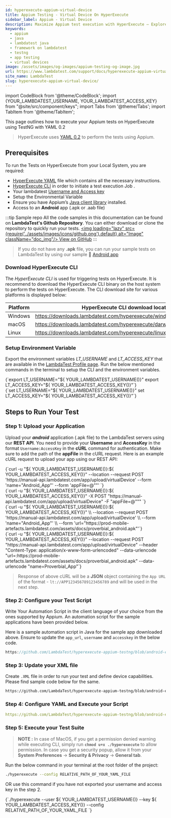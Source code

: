 ```yaml
---
id: hyperexecute-appium-virtual-device
title: Appium Testing - Virtual Device On HyperExecute
sidebar_label: Appium - Virtual Device
description: Maximize Appium test execution with HyperExecute – Explore LambdaTest's support documentation for seamless automation testing.
keywords:
  - appium
  - java
  - lambdatest java
  - framework on lambdatest
  - testng
  - app testing
  - virtual devices
image: /assets/images/og-images/appium-testing-og-image.jpg
url: https://www.lambdatest.com/support/docs/hyperexecute-appium-virtual-device/
site_name: LambdaTest
slug: hyperexecute-appium-virtual-device/
---
```


import CodeBlock from '@theme/CodeBlock';
import {YOUR_LAMBDATEST_USERNAME, YOUR_LAMBDATEST_ACCESS_KEY} from "@site/src/component/keys";
import Tabs from '@theme/Tabs';
import TabItem from '@theme/TabItem';

<script type="application/ld+json"
      dangerouslySetInnerHTML={{ __html: JSON.stringify({
       "@context": "https://schema.org",
        "@type": "BreadcrumbList",
        "itemListElement": [{
          "@type": "ListItem",
          "position": 1,
          "name": "Home",
          "item": "https://www.lambdatest.com"
        },{
          "@type": "ListItem",
          "position": 2,
          "name": "Support",
          "item": "https://www.lambdatest.com/support/docs/"
        },{
          "@type": "ListItem",
          "position": 3,
          "name": "Getting Started With Appium Testing on LambdaTest",
          "item": "https://www.lambdatest.com/support/docs/hyperexecute-appium-virtual-device/"
        }]
      })
    }}
></script>
This page outlines how to execute your Appium tests on HyperExecute using TestNG with YAML 0.2
> HyperExecute uses [YAML 0.2](/support/docs/hyperexecute-yaml-version0.2/) to perform the tests using Appium.

## Prerequisites

To run the Tests on HyperExecute from your Local System, you are required:

- [HyperExecute YAML](/support/docs/hyperexecute-yaml-version0.2/) file which contains all the necessary instructions.
- [HyperExecute CLI](/support/docs/hyperexecute-cli-run-tests-on-hyperexecute-grid/) in order to initiate a test execution Job .
- Your lambdatest [Username and Access key](/support/docs/hyperexecute-how-to-get-my-username-and-access-key/)
- Setup the Environmental Variable
- Ensure you have Appium’s [Java client library](https://github.com/appium/java-client) installed.
- Access to an **Android** app (.apk or .aab file)

:::tip Sample repo
All the code samples in this documentation can be found on **LambdaTest's Github Repository**. You can either download or clone the repository to quickly run your tests. <a href="https://github.com/LambdaTest/hyperexecute-appium-testng/tree/android-emulator" className="github__anchor"><img loading="lazy" src={require('../assets/images/icons/github.png').default} alt="Image" className="doc_img"/> View on GitHub</a>
:::
> If you do not have any **.apk** file, you can run your sample tests on LambdaTest by using our sample :link: [Android app](https://prod-mobile-artefacts.lambdatest.com/assets/docs/proverbial_android.apk)

### Download HyperExecute CLI

The *HyperExecute CLI* is used for triggering tests on HyperExecute. It is recommend to download the HyperExecute CLI binary on the host system to perform the tests on HyperExecute. The CLI download site for various platforms is displayed below:

| Platform | HyperExecute CLI download location |
| ---------| --------------------------- |
| Windows | https://downloads.lambdatest.com/hyperexecute/windows/hyperexecute.exe |
| macOS | https://downloads.lambdatest.com/hyperexecute/darwin/hyperexecute |
| Linux | https://downloads.lambdatest.com/hyperexecute/linux/hyperexecute |

### Setup Environment Variable
Export the environment variables *LT_USERNAME* and *LT_ACCESS_KEY* that are available in the [LambdaTest Profile page](https://accounts.lambdatest.com/detail/profile).
Run the below mentioned commands in the terminal to setup the CLI and the environment variables.

<Tabs className="docs__val">

<TabItem value="bash" label="Linux / MacOS" default>

  <div className="lambdatest__codeblock">
    <CodeBlock className="language-bash">
  {`export LT_USERNAME="${ YOUR_LAMBDATEST_USERNAME()}"
export LT_ACCESS_KEY="${ YOUR_LAMBDATEST_ACCESS_KEY()}"`}
  </CodeBlock>
</div>

</TabItem>

<TabItem value="powershell" label="Windows" default>

  <div className="lambdatest__codeblock">
    <CodeBlock className="language-powershell">
  {`set LT_USERNAME="${ YOUR_LAMBDATEST_USERNAME()}"
set LT_ACCESS_KEY="${ YOUR_LAMBDATEST_ACCESS_KEY()}"`}
  </CodeBlock>
</div>

</TabItem>
</Tabs>

## Steps to Run Your Test

### Step 1: Upload your Application
Upload your <b>_android_</b> application (.apk file) to the LambdaTest servers using our <b>REST API</b>. You need to provide your <b>Username</b> and <b>AccessKey</b> in the format `Username:AccessKey` in the <b>cURL</b> command for authentication. Make sure to add the path of the <b>appFile</b> in the cURL request. Here is an example cURL request to upload your app using our REST API:

<Tabs className="docs__val">
  <TabItem value="file" label="App file" default>

<Tabs className="docs__val">
<TabItem value="macos-file" label="Linux / MacOS" default>

<div className="lambdatest__codeblock">
<CodeBlock className="language-bash">
{`curl -u "${ YOUR_LAMBDATEST_USERNAME()}:${ YOUR_LAMBDATEST_ACCESS_KEY()}" --location --request POST 'https://manual-api.lambdatest.com/app/upload/virtualDevice' --form 'name="Android_App"' --form 'appFile=@"<RELATIVE_PATH_OF_YOUR_APP>"' 
`}
</CodeBlock>
</div>

</TabItem>

<TabItem value="windows-file" label="Windows" default>
<div className="lambdatest__codeblock">
<CodeBlock className="language-powershell">
{`curl -u "${ YOUR_LAMBDATEST_USERNAME()}:${ YOUR_LAMBDATEST_ACCESS_KEY()}" -X POST "https://manual-api.lambdatest.com/app/upload/virtualDevice" -F "appFile=@"<RELATIVE_PATH_OF_YOUR_APP>""
`}
</CodeBlock>
</div>
</TabItem>
</Tabs>

  </TabItem>
  <TabItem value="url" label="App URL" default>

<Tabs className="docs__val">
<TabItem value="macos-url" label="Linux / MacOS" default>

<div className="lambdatest__codeblock">
<CodeBlock className="language-bash">
{`curl -u "${ YOUR_LAMBDATEST_USERNAME()}:${ YOUR_LAMBDATEST_ACCESS_KEY()}" \\
--location --request POST 'https://manual-api.lambdatest.com/app/upload/virtualDevice' \\
--form 'name="Android_App"' \\
--form 'url="https://prod-mobile-artefacts.lambdatest.com/assets/docs/proverbial_android.apk"'`}
</CodeBlock>
</div>

</TabItem>

<TabItem value="windows-url" label="Windows" default>
<div className="lambdatest__codeblock">
<CodeBlock className="language-powershell">
{`curl -u "${ YOUR_LAMBDATEST_USERNAME()}:${ YOUR_LAMBDATEST_ACCESS_KEY()}" --location --request POST "https://manual-api.lambdatest.com/app/upload/virtualDevice" --header "Content-Type: application/x-www-form-urlencoded" --data-urlencode "url=:https://prod-mobile-artefacts.lambdatest.com/assets/docs/proverbial_android.apk" --data-urlencode "name=Proverbial_App"`}
</CodeBlock>
</div>
</TabItem>
</Tabs>

  </TabItem>
</Tabs>

> Response of above cURL will be a **JSON** object containing the `App URL` of the format - ``lt://APP123456789123456789`` and will be used in the next step.

### Step 2: Configure your Test Script
Write Your Automation Script in the client language of your choice from the ones supported by Appium. An automation script for the sample applications have been provided below.

Here is a sample automation script in Java for the sample app downloaded above. Ensure to update the `app_url`, `username` and `accesskey` in the below code.

```java reference title="AndroidEmulator.java"
https://github.com/LambdaTest/hyperexecute-appium-testng/blob/android-emulator/src/main/java/AndroidEmulator.java
```

### Step 3: Update your XML file
Create `.XML` file in order to run your test and define device capabilities. Please find sample code below for the same.

```xml reference title="android-emulator.xml"
https://github.com/LambdaTest/hyperexecute-appium-testng/blob/android-emulator/src/test/java/android-emulator.xml
```

### Step 4: Configure YAML and Execute your Script
```yaml reference title="android-emulator.yaml"
https://github.com/LambdaTest/hyperexecute-appium-testng/blob/android-emulator/yaml/hyp-android-emulator.yaml
```

<!-- > The ```region``` parameter specifies the region or location where the Appium tests will be executed. Our platform supports the following three regions:
- ap (Asia-Pacific)
- us (United States)
- eu (European Union) -->

### Step 5: Execute your Test Suite
> **NOTE :** In case of MacOS, if you get a permission denied warning while executing CLI, simply run **`chmod u+x ./hyperexecute`** to allow permission. In case you get a security popup, allow it from your **System Preferences** → **Security & Privacy** → **General tab**.

Run the below command in your terminal at the root folder of the project:

```bash
./hyperexecute --config RELATIVE_PATH_OF_YOUR_YAML_FILE
```

OR use this command if you have not exported your username and access key in the step 2.

<div className="lambdatest__codeblock">
  <CodeBlock className="language-bash">
    {`./hyperexecute --user ${ YOUR_LAMBDATEST_USERNAME()} --key ${ YOUR_LAMBDATEST_ACCESS_KEY()} --config RELATIVE_PATH_OF_YOUR_YAML_FILE `}
  </CodeBlock>
</div>
